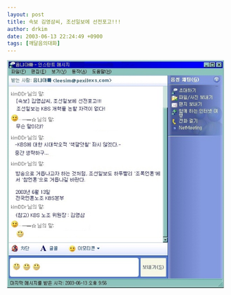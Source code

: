 ```yaml
---
layout: post
title: 속보 김영삼씨, 조선일보에 선전포고!!!
author: drkim
date: 2003-06-13 22:24:49 +0900
tags: [깨달음의대화]
---
```

![](.//files/attach/images/198/209/001/1055510689.JPG)